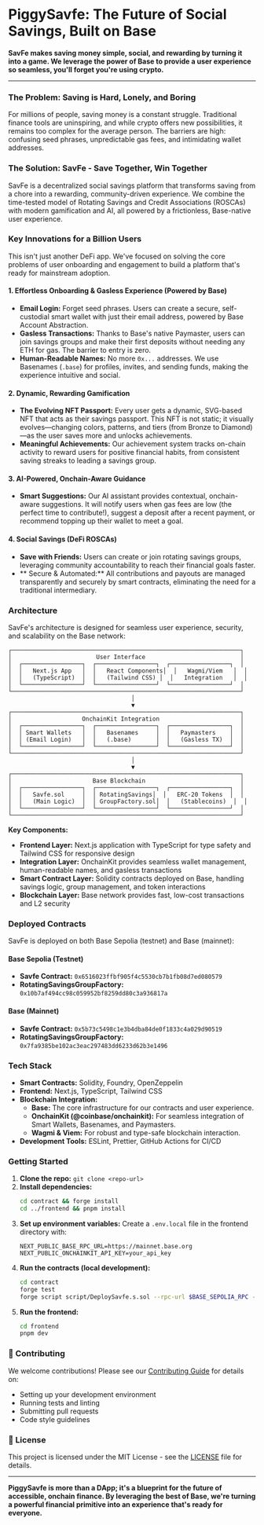 # PiggySavfe: The Future of Social Savings, Built on Base

**SavFe makes saving money simple, social, and rewarding by turning it into a game. We leverage the power of Base to provide a user experience so seamless, you'll forget you're using crypto.**

---

### The Problem: Saving is Hard, Lonely, and Boring

For millions of people, saving money is a constant struggle. Traditional finance tools are uninspiring, and while crypto offers new possibilities, it remains too complex for the average person. The barriers are high: confusing seed phrases, unpredictable gas fees, and intimidating wallet addresses.

### The Solution: SavFe - Save Together, Win Together

SavFe is a decentralized social savings platform that transforms saving from a chore into a rewarding, community-driven experience. We combine the time-tested model of Rotating Savings and Credit Associations (ROSCAs) with modern gamification and AI, all powered by a frictionless, Base-native user experience.

### Key Innovations for a Billion Users

This isn't just another DeFi app. We've focused on solving the core problems of user onboarding and engagement to build a platform that's ready for mainstream adoption.

#### 1. Effortless Onboarding & Gasless Experience (Powered by Base)
*   **Email Login:** Forget seed phrases. Users can create a secure, self-custodial smart wallet with just their email address, powered by Base Account Abstraction.
*   **Gasless Transactions:** Thanks to Base's native Paymaster, users can join savings groups and make their first deposits without needing any ETH for gas. The barrier to entry is zero.
*   **Human-Readable Names:** No more `0x...` addresses. We use Basenames (`.base`) for profiles, invites, and sending funds, making the experience intuitive and social.

#### 2. Dynamic, Rewarding Gamification
*   **The Evolving NFT Passport:** Every user gets a dynamic, SVG-based NFT that acts as their savings passport. This NFT is not static; it visually evolves—changing colors, patterns, and tiers (from Bronze to Diamond)—as the user saves more and unlocks achievements.
*   **Meaningful Achievements:** Our achievement system tracks on-chain activity to reward users for positive financial habits, from consistent saving streaks to leading a savings group.

#### 3. AI-Powered, Onchain-Aware Guidance
*   **Smart Suggestions:** Our AI assistant provides contextual, onchain-aware suggestions. It will notify users when gas fees are low (the perfect time to contribute!), suggest a deposit after a recent payment, or recommend topping up their wallet to meet a goal.

#### 4. Social Savings (DeFi ROSCAs)
*   **Save with Friends:** Users can create or join rotating savings groups, leveraging community accountability to reach their financial goals faster.
*   ** Secure & Automated:** All contributions and payouts are managed transparently and securely by smart contracts, eliminating the need for a traditional intermediary.

### Architecture

SavFe's architecture is designed for seamless user experience, security, and scalability on the Base network:

```
┌─────────────────────────────────────────────────────────────────┐
│                        User Interface                           │
│  ┌─────────────────┐  ┌─────────────────┐  ┌─────────────────┐  │
│  │   Next.js App   │  │   React Components│  │   Wagmi/Viem   │  │
│  │   (TypeScript)  │  │   (Tailwind CSS) │  │   Integration   │  │
│  └─────────────────┘  └─────────────────┘  └─────────────────┘  │
└─────────────────────────────────────────────────────────────────┘
                                   │
                                   ▼
┌─────────────────────────────────────────────────────────────────┐
│                    OnchainKit Integration                       │
│  ┌─────────────────┐  ┌─────────────────┐  ┌─────────────────┐  │
│  │ Smart Wallets   │  │   Basenames     │  │   Paymasters    │  │
│  │ (Email Login)   │  │   (.base)       │  │   (Gasless TX)  │  │
│  └─────────────────┘  └─────────────────┘  └─────────────────┘  │
└─────────────────────────────────────────────────────────────────┘
                                   │
                                   ▼
┌─────────────────────────────────────────────────────────────────┐
│                       Base Blockchain                           │
│  ┌─────────────────┐  ┌─────────────────┐  ┌─────────────────┐  │
│  │   Savfe.sol     │  │ RotatingSavings│  │   ERC-20 Tokens  │  │
│  │   (Main Logic)  │  │ GroupFactory.sol│  │   (Stablecoins)  │  │
│  └─────────────────┘  └─────────────────┘  └─────────────────┘  │
└─────────────────────────────────────────────────────────────────┘
```

**Key Components:**
- **Frontend Layer:** Next.js application with TypeScript for type safety and Tailwind CSS for responsive design
- **Integration Layer:** OnchainKit provides seamless wallet management, human-readable names, and gasless transactions
- **Smart Contract Layer:** Solidity contracts deployed on Base, handling savings logic, group management, and token interactions
- **Blockchain Layer:** Base network provides fast, low-cost transactions and L2 security

### Deployed Contracts

SavFe is deployed on both Base Sepolia (testnet) and Base (mainnet):

#### Base Sepolia (Testnet)
- **Savfe Contract:** `0x6516023ffbf905f4c5530cb7b1fb08d7ed080579`
- **RotatingSavingsGroupFactory:** `0x10b7af494cc98c059952bf8259dd80c3a936817a`

#### Base (Mainnet)
- **Savfe Contract:** `0x5b73c5498c1e3b4dba84de0f1833c4a029d90519`
- **RotatingSavingsGroupFactory:** `0x7fa9385be102ac3eac297483dd6233d62b3e1496`

### Tech Stack

*   **Smart Contracts:** Solidity, Foundry, OpenZeppelin
*   **Frontend:** Next.js, TypeScript, Tailwind CSS
*   **Blockchain Integration:**
    *   **Base:** The core infrastructure for our contracts and user experience.
    *   **OnchainKit (@coinbase/onchainkit):** For seamless integration of Smart Wallets, Basenames, and Paymasters.
    *   **Wagmi & Viem:** For robust and type-safe blockchain interaction.
*   **Development Tools:** ESLint, Prettier, GitHub Actions for CI/CD

### Getting Started

1.  **Clone the repo:** `git clone <repo-url>`
2.  **Install dependencies:**
    ```bash
    cd contract && forge install
    cd ../frontend && pnpm install
    ```
3.  **Set up environment variables:**
    Create a `.env.local` file in the frontend directory with:
    ```env
    NEXT_PUBLIC_BASE_RPC_URL=https://mainnet.base.org
    NEXT_PUBLIC_ONCHAINKIT_API_KEY=your_api_key
    ```
4.  **Run the contracts (local development):**
    ```bash
    cd contract
    forge test
    forge script script/DeploySavfe.s.sol --rpc-url $BASE_SEPOLIA_RPC --private-key $PRIVATE_KEY --broadcast
    ```
5.  **Run the frontend:**
    ```bash
    cd frontend
    pnpm dev
    ```

### 🤝 Contributing

We welcome contributions! Please see our [Contributing Guide](CONTRIBUTING.md) for details on:

- Setting up your development environment
- Running tests and linting
- Submitting pull requests
- Code style guidelines

### 📄 License

This project is licensed under the MIT License - see the [LICENSE](LICENSE) file for details.

---

**PiggySavfe is more than a DApp; it's a blueprint for the future of accessible, onchain finance. By leveraging the best of Base, we're turning a powerful financial primitive into an experience that's ready for everyone.**
